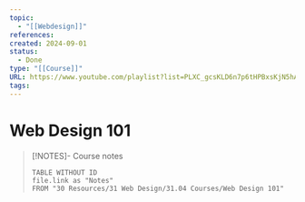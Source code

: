 ```yaml
---
topic:
  - "[[Webdesign]]"
references: 
created: 2024-09-01
status:
  - Done
type: "[[Course]]"
URL: https://www.youtube.com/playlist?list=PLXC_gcsKLD6n7p6tHPBxsKjN5hA_quaPI
tags:
---
```


# Web Design 101




> [!NOTES]- Course notes
> ```dataview
> TABLE WITHOUT ID
> file.link as "Notes"
> FROM "30 Resources/31 Web Design/31.04 Courses/Web Design 101"
> ```
